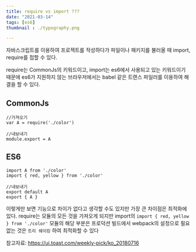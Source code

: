 ```yaml
---
title: require vs import ???
date: "2021-03-14"
tags: [es6]
thumbnail : ./typography.png

---
```




자바스크립트를 이용하여 프로젝트를 작성하다가 파일이나 패키지를 불러올 때 import, require를 접할 수 있다.

require는 CommonJs의 키워드이고, import는 es6에서 사용되고 있는 키워드이기 때문에 es6가 지원하지 않는 브라우저에서는 babel 같은 트랜스 파일러를 이용하여 해결을 할 수 있다.

## CommonJs

```
//가져오기
var A = require('./color')

//내보내기
module.export = A
```



## ES6

```
import A from './color'
import { red, yellow } from './color'

//내보내기
export default A
export { A }
```

이렇게만 보면 기능으로 차이가 없다고 생각할 수도 있지만 가장 큰 차이점은 최적화에 있다. require는 모듈의 모든 것을 가져오게 되지만 import의 `import { red, yellow } from './color'` 모듈의 해당 부분은 프로덕션 빌드에서 webpack의 설정으로 필요 없는 것은 `트리 쉐이킹` 하여 최적화할 수 있다



참고자료: https://ui.toast.com/weekly-pick/ko_20180716

